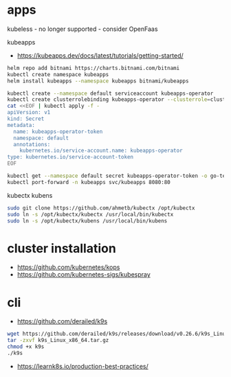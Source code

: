 # apps
kubeless - no longer supported - consider OpenFaas 

kubeapps
- https://kubeapps.dev/docs/latest/tutorials/getting-started/
```sh
helm repo add bitnami https://charts.bitnami.com/bitnami
kubectl create namespace kubeapps
helm install kubeapps --namespace kubeapps bitnami/kubeapps

kubectl create --namespace default serviceaccount kubeapps-operator
kubectl create clusterrolebinding kubeapps-operator --clusterrole=cluster-admin --serviceaccount=default:kubeapps-operator
cat <<EOF | kubectl apply -f -
apiVersion: v1
kind: Secret
metadata:
  name: kubeapps-operator-token
  namespace: default
  annotations:
    kubernetes.io/service-account.name: kubeapps-operator
type: kubernetes.io/service-account-token
EOF

kubectl get --namespace default secret kubeapps-operator-token -o go-template='{{.data.token | base64decode}}'
kubectl port-forward -n kubeapps svc/kubeapps 8080:80
```

kubectx kubens
```sh
sudo git clone https://github.com/ahmetb/kubectx /opt/kubectx
sudo ln -s /opt/kubectx/kubectx /usr/local/bin/kubectx
sudo ln -s /opt/kubectx/kubens /usr/local/bin/kubens
```

# cluster installation
- https://github.com/kubernetes/kops
- https://github.com/kubernetes-sigs/kubespray

# cli
- https://github.com/derailed/k9s

```sh
wget https://github.com/derailed/k9s/releases/download/v0.26.6/k9s_Linux_x86_64.tar.gz
tar -zxvf k9s_Linux_x86_64.tar.gz
chmod +x k9s
./k9s
```

- https://learnk8s.io/production-best-practices/
